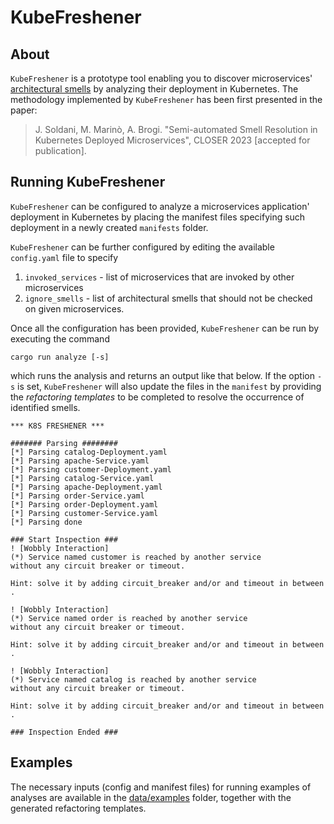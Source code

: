# KubeFreshener

## About

`KubeFreshener` is a prototype tool enabling you to discover microservices' [architectural smells](http://dx.doi.org/10.1007/s00450-019-00407-8) by analyzing their deployment in Kubernetes. 
The methodology implemented by `KubeFreshener` has been first presented in the paper:
> J. Soldani, M. Marinò, A. Brogi. "Semi-automated Smell Resolution in Kubernetes Deployed Microservices", CLOSER 2023 [accepted for publication].

## Running KubeFreshener
`KubeFreshener` can be configured to analyze a microservices application' deployment in Kubernetes by placing the manifest files specifying such deployment in a newly created `manifests` folder. 

`KubeFreshener` can be further configured by editing the available `config.yaml` file to specify 
1. `invoked_services` - list of microservices that are invoked by other microservices
2. `ignore_smells` - list of architectural smells that should not be checked on given microservices.

Once all the configuration has been provided, `KubeFreshener` can be run by executing the command 
``` 
cargo run analyze [-s] 
``` 
which runs the analysis and returns an output like that below. If the option `-s` is set, `KubeFreshener` will also update the files in the `manifest` by providing the *refactoring templates* to be completed to resolve the occurrence of identified smells.
``` 
*** K8S FRESHENER ***

####### Parsing ########
[*] Parsing catalog-Deployment.yaml
[*] Parsing apache-Service.yaml
[*] Parsing customer-Deployment.yaml
[*] Parsing catalog-Service.yaml
[*] Parsing apache-Deployment.yaml
[*] Parsing order-Service.yaml
[*] Parsing order-Deployment.yaml
[*] Parsing customer-Service.yaml
[*] Parsing done

### Start Inspection ###
! [Wobbly Interaction]
(*) Service named customer is reached by another service 
without any circuit breaker or timeout. 

Hint: solve it by adding circuit_breaker and/or and timeout in between .

! [Wobbly Interaction]
(*) Service named order is reached by another service 
without any circuit breaker or timeout. 

Hint: solve it by adding circuit_breaker and/or and timeout in between .

! [Wobbly Interaction]
(*) Service named catalog is reached by another service 
without any circuit breaker or timeout. 

Hint: solve it by adding circuit_breaker and/or and timeout in between .

### Inspection Ended ###
``` 

## Examples
The necessary inputs (config and manifest files) for running examples of analyses are available in the [data/examples](data/examples) folder, together with the generated refactoring templates. 
